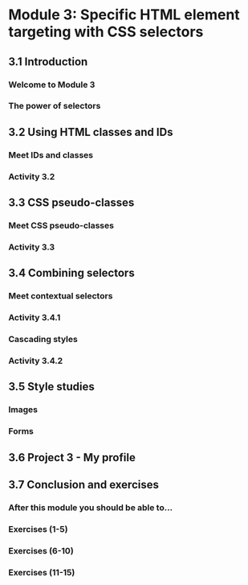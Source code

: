 # Module 3: Specific HTML element targeting with CSS selectors

## 3.1 Introduction

### Welcome to Module 3




### The power of selectors




## 3.2 Using HTML classes and IDs

### Meet IDs and classes




### Activity 3.2




## 3.3 CSS pseudo-classes

### Meet CSS pseudo-classes




### Activity 3.3




## 3.4 Combining selectors

### Meet contextual selectors




### Activity 3.4.1




### Cascading styles




### Activity 3.4.2




## 3.5 Style studies

### Images




### Forms




## 3.6 Project 3 - My profile




## 3.7 Conclusion and exercises

### After this module you should be able to...




### Exercises (1-5)




### Exercises (6-10)




### Exercises (11-15)



